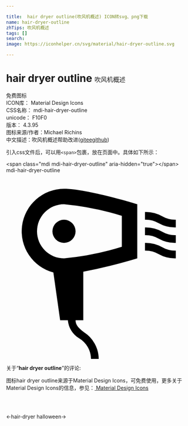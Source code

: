 ```yaml
---

title:  hair dryer outline(吹风机概述) ICON转svg、png下载
name: hair-dryer-outline
zhTips: 吹风机概述
tags: []
search: 
image: https://iconhelper.cn/svg/material/hair-dryer-outline.svg

---
```


# hair dryer outline  <small style="font-size: 60%;font-weight: 100">吹风机概述</small>


<div class="detail-page">
<p>
<span><span class="badge-success badge">免费图标</span> </span>
<br/>
<span>
ICON库：
<span class="badge-secondary badge">Material Design Icons</span> 
</span>
<br/>
<span>
CSS名称：
<span class="badge-secondary badge">mdi-hair-dryer-outline</span> 
</span>
<br/>
<span>
unicode：
<span class="badge-secondary badge">F10F0</span> 
<copy-btn content='F10F0' btn-title=""></copy-btn>
<copy-btn :content='String.fromCodePoint(parseInt("F10F0", 16))' btn-title="复制U"></copy-btn>
</span>
<br/>
<span>
版本：
<span class="badge-secondary badge">4.3.95</span> 
</span>
<br/>
<span>图标来源/作者：<span class="badge-light badge">Michael Richins</span></span> 
<br/>
<span class="zh-detail">中文描述：<span class="badge-primary badge">吹风机概述</span><span class="help-link"><span>帮助改进</span>(<a href="https://gitee.com/liuwave/icon-helper/edit/master/json/material/hair-dryer-outline.json" target="_blank" rel="noopener noreferrer">gitee</a><a href="https://github.com/liuwave/icon-helper/edit/master/json/material/hair-dryer-outline.json" target="_blank" rel="noopener noreferrer">github</a></span>)</span><br/>
</p>
</div>
<div class="alert alert-dark">
  <i class="mdi mdi-hair-dryer-outline mdi-48px"></i>
  <i class="mdi mdi-hair-dryer-outline mdi-36px"></i>
  <i class="mdi mdi-hair-dryer-outline mdi-24px"></i>
  <i class="mdi mdi-hair-dryer-outline mdi-18px"></i>
</div>
<div>
  <p>引入css文件后，可以用<code>&lt;span&gt;</code>包裹，放在页面中。具体如下所示：    
  </p>
  <div class="alert alert-primary" style="font-size: 14px">
    &lt;span class="mdi mdi-hair-dryer-outline" aria-hidden="true"&gt;&lt;/span&gt;
    <copy-btn content='<span class="mdi mdi-hair-dryer-outline" aria-hidden="true"></span>'></copy-btn>
  </div>
  <div class="alert alert-secondary">
    <i class="mdi mdi-hair-dryer-outline"
    style="font-size: 24px"
    aria-hidden="true"></i> mdi-hair-dryer-outline
    <copy-btn content="mdi-hair-dryer-outline" btn-title="复制图标名称"></copy-btn>
  </div>
</div>
<div id="svg" class="svg-wrap">
<svg xmlns="http://www.w3.org/2000/svg" viewBox="0 0 24 24"><path d="M10 12.73A70.39 70.39 0 0 0 17 11V4S10.5 2 7.5 2A5.5 5.5 0 0 0 6.12 12.82L7 19H8A3 3 0 0 0 9.46 21.33A3.15 3.15 0 0 1 11 24H12A4.12 4.12 0 0 0 10.09 20.55C9.39 20 9 19.63 9 19H10M4 7.5A3.5 3.5 0 0 1 7.5 4A37.08 37.08 0 0 1 15 5.5V9.5A37.08 37.08 0 0 1 7.5 11A3.5 3.5 0 0 1 4 7.5M22 9A4.32 4.32 0 0 1 19.78 8.45A3.4 3.4 0 0 0 18 8V7A4.32 4.32 0 0 1 20.22 7.55A3.4 3.4 0 0 0 22 8M22 6A3.4 3.4 0 0 1 20.22 5.55A4.32 4.32 0 0 0 18 5V6A3.4 3.4 0 0 1 19.78 6.45A4.32 4.32 0 0 0 22 7M22 10A3.4 3.4 0 0 1 20.22 9.55A4.32 4.32 0 0 0 18 9V10A3.4 3.4 0 0 1 19.78 10.45A4.32 4.32 0 0 0 22 11M9 7.5A1.5 1.5 0 1 1 7.5 6A1.5 1.5 0 0 1 9 7.5Z" /></svg>
</div>
<detail full-name='mdi-hair-dryer-outline'></detail>
<div class="icon-detail__container">
<p>关于“<b>hair dryer outline</b>”的评论:</p>
</div>
<Vssue title="关于“hair dryer outline”的评论" />    
<div><p>图标hair dryer outline来源于Material Design Icons，可免费使用，更多关于 Material Design Icons的信息，参见：<a target="_blank" href="https://iconhelper.cn/material.html"> Material Design Icons</a>
</p></div>

<div style="padding:2rem 0 " class="page-nav"><p class="inner"><span class="prev">←<router-link to="/icon/hair-dryer.html">hair-dryer</router-link></span> <span class="next"><router-link to="/icon/halloween.html">halloween</router-link>→</span></p></div>

